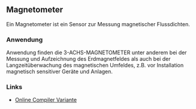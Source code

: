 Magnetometer
------------

Ein Magnetometer ist ein Sensor zur Messung magnetischer Flussdichten.

### Anwendung

Anwendung finden die 3-ACHS-MAGNETOMETER unter anderem bei der Messung und Aufzeichnung des Erdmagnetfeldes als auch bei der Langzeitüberwachung des magnetischen Umfeldes, z.B. vor Installation magnetisch sensitiver Geräte und Anlagen.


### Links

*  [Online Compiler Variante](https://developer.mbed.org/teams/Disco-L475VG-IOT/code/Magnetometer/)